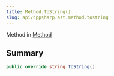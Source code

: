 ```yaml
---
title: Method.ToString()
slug: api/cppsharp.ast.method.tostring
---
```

Method in [Method](/api/cppsharp/ast/method)

## Summary



```csharp
public override string ToString()
```

